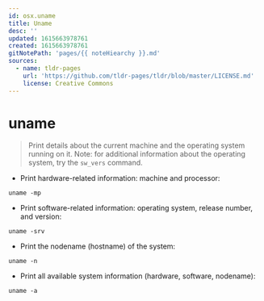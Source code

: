 ```yaml
---
id: osx.uname
title: Uname
desc: ''
updated: 1615663978761
created: 1615663978761
gitNotePath: 'pages/{{ noteHiearchy }}.md'
sources:
  - name: tldr-pages
    url: 'https://github.com/tldr-pages/tldr/blob/master/LICENSE.md'
    license: Creative Commons
---
```

# uname

> Print details about the current machine and the operating system running on it.
> Note: for additional information about the operating system, try the `sw_vers` command.

- Print hardware-related information: machine and processor:

`uname -mp`

- Print software-related information: operating system, release number, and version:

`uname -srv`

- Print the nodename (hostname) of the system:

`uname -n`

- Print all available system information (hardware, software, nodename):

`uname -a`

